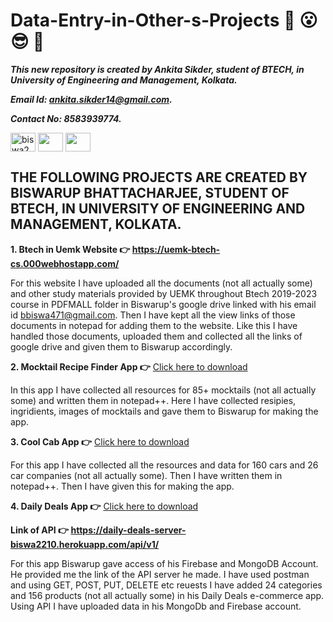 # Data-Entry-in-Other-s-Projects :star_struck: :open_mouth: :sunglasses: :facepunch:

***This new repository is created by Ankita Sikder, student of BTECH, in University of Engineering and Management, Kolkata.***

***Email Id: ankita.sikder14@gmail.com.***

***Contact No: 8583939774.***

<p align="left">
<a href="https://www.facebook.com/ankita.sikder.104" target="blank"><img align="center" src="https://cdn.jsdelivr.net/npm/simple-icons@3.0.1/icons/facebook.svg" alt="biswa2210" height="30" width="40" /></a>
<a href="https://www.instagram.com/ankita.sikder14" target="blank"><img align="center" src="https://cdn.jsdelivr.net/npm/simple-icons@3.0.1/icons/instagram.svg" alt="" height="30" width="40" /></a>
<a href="https://github.com/ankitasikder" target="blank"><img align="center" src="https://cdn.jsdelivr.net/npm/simple-icons@3.0.1/icons/github.svg" alt="" height="30" width="40" /></a>
</p>

## THE FOLLOWING PROJECTS ARE CREATED BY BISWARUP BHATTACHARJEE, STUDENT OF BTECH, IN UNIVERSITY OF ENGINEERING AND MANAGEMENT, KOLKATA. 

**1. Btech in Uemk Website 👉	https://uemk-btech-cs.000webhostapp.com/**

For this website I have uploaded all the documents (not all actually some) and other study materials provided by UEMK throughout Btech 2019-2023 course in PDFMALL folder in Biswarup's google drive linked with his email id bbiswa471@gmail.com. Then I have kept all the view links of those documents in notepad for adding them to the website. Like this I have handled those documents, uploaded them and collected all the links of google drive and given them to Biswarup accordingly.

**2. Mocktail Recipe Finder App 👉** <a href="https://drive.google.com/file/d/1mnxmoRmp800uXPdfTmarSgwEFFAq7IdS/view" download>Click here to download</a>
  
In this app I have collected all resources for 85+ mocktails (not all actually some) and written them in notepad++. Here I have collected resipies, ingridients, images of mocktails and gave them to Biswarup for making the app.
  
**3. Cool Cab App 👉** <a href="https://drive.google.com/file/d/1WEAsOV1_YwXQGMntwk9agXRowlkvIUWJ/view" download>Click here to download</a>
  
For this app I have collected all the resources and data for 160 cars and 26 car companies (not all actually some). Then I have written them in notepad++. Then I have given this for making the app.
  
**4. Daily Deals App 👉** <a href="https://drive.google.com/file/d/1rGYj1wNPlqjoX5o32Buto57JfK44IONS/view" download>Click here to download</a>
  
**Link of API 👉 https://daily-deals-server-biswa2210.herokuapp.com/api/v1/**
  
For this app Biswarup gave access of his Firebase and MongoDB Account. He provided me the link of the API server he made. I have used postman and using GET, POST, PUT, DELETE etc reuests I have added 24 categories and 156 products (not all actually some) in his Daily Deals e-commerce app. Using API I have uploaded data in his MongoDb and Firebase account.
